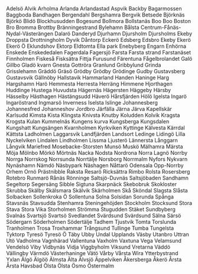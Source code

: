Adelsö
Alvik
Arholma
Arlanda
Arlandastad
Aspvik
Backby
Bagarmossen
Baggboda
Bandhagen
Bergendahl
Bergshamra
Bergvik
Betsede
Björknäs
Björkö
Blidö
Blockhusudden
Bogesund
Bollmora
Bollstanäs
Boo
Boo
Boston
Bro
Bromma
Brottby
Bränningestrand
Bylehamn
Bålsta
Centrum-Fånäs-Nydal-Västerängen
Dalarö
Danderyd
Djurhamn
Djursholm
Djursholms Ekeby
Droppsta
Drottningholm
Dyvik
Dåntorp
Eckerö
Edsberg
Edsbro
Ekeby
Ekerö
Ekerö Ö
Eklundshov
Ektorp
Eldtomta
Ella park
Enebyberg
Engarn
Enhörna
Enskede
Enskededalen
Fagerdala
Fagersjö
Farsta
Farsta strand
Farstanäset
Finnholmen
Fiskeså
Fisksätra
Fittja
Furusund
Färentuna
Fågelbrolandet
Galö
Gillbo
Gladö kvarn
Gnesta
Gottröra
Granlund
Gribbylund
Grinda
Grisslehamn
Gräddö
Gräsö
Grödby
Grödby
Grödinge
Gudby
Gustavsberg
Gustavsvik
Gällnöby
Hallstavik
Hammarland
Handen
Haninge
Harg
Hargshamn
Harö
Hemmesta
Herresta
Herräng
Himmene
Hjorthagen
Huddinge
Hustega
Huvudsta
Hägernäs
Hägersten
Häggeby
Härsby
Hässelby
Hästhagen
Hästängsudd
Häverö
Hårsfjärden
Hölö
Igelsta
Ingarö
Ingaröstrand
Ingmarsö
Inverness
Iselsta
Islinge
Johannesberg
Johannesfred
Johanneshov
Jordbro
Järfälla
Järna
Järva
Kapellskär
Karlsudd
Kimsta
Kista
Klingsta
Knivsta
Knutby
Koludden
Kolvik
Kragsta
Krogsta
Kulan
Kummelnäs
Kungens kurva
Kungsberga
Kungsdalen
Kungshatt
Kungsängen
Kvarnholmen
Kyrkviken
Kyttinge
Kälvesta
Kärrdal
Kättsta
Ladholmen
Laggarsvik
Landfjärden
Landsort
Ledinge
Lidingö
Lilla Nyckelviken
Lindalen
Lindholmen
Lissma
Ljusterö
Lännersta
Långgarn
Långvik
Mariefred
Mosebacke-Storsten
Munsö
Muskö
Mälhamra
Märsta
Möja
Mölnbo
Mörkö
Mörtnäs
Nacka
Nodsta
Nordrona
Norra Lagnö
Norrby
Norrga
Norrskog
Norrsunda
Norrtälje
Norsborg
Norrmalm
Nyfors
Nykvarn
Nynäshamn
Nämdö
Näsbypark
Näshagen
Nåttarö
Odensala
Opp-Norrby
Orhem
Ornö
Prästnibble
Raksta
Resarö
Ricksättra
Rimbo
Rolsta
Rosersberg
Rotebro
Runmarö
Rånäs
Rönninge
Saltsjö-Duvnäs
Saltsjöbaden
Sandhamn
Segeltorp
Segersäng
Sibble
Sigtuna
Skarpnäck
Skebobruk
Skokloster
Skrubba
Skälby
Skälsmara
Skälvik
Skärholmen
Skå
Sköndal
Slagsta
Slåsta
Solbacken
Sollenkroka Ö
Sollentuna
Solna
Solsidan
Sorunda
Spånga
Stavsnäs
Stavsudda
Stenhamra
Steningehöjden
Stockholm
Stocksund
Stora Stava
Stora Vika
Storholmen
Strömma
Stugudden
Stäket
Sundbyberg
Svalnäs
Svartsjö
Svartsö
Svedlandet
Svärdsund
Svärdsund
Sälna
Särsö
Södergarn
Söderholmen
Södertälje
Tadhem
Tjustvik
Tomta
Torslunda
Tranholmen
Trosa
Troxhammar
Trångsund
Tullinge
Tumba
Tungelsta
Tyktorp
Tyresö
Tyresö Ö
Täby
Ubby
Undal
Upplands Väsby
Utanbro
Uttran
Utö
Vadholma
Vagnhärad
Vallentuna
Vaxholm
Vaxtuna
Vega
Velamsund
Vendelsö
Viby
Vidbynäs
Vidja
Viggbyholm
Viksund
Vretarna
Väddö
Vällingby
Värmdö
Västerhaninge
Vätö
Vårby
Vårsta
Wira
Ytterbystrand
Yxlan
Älgö
Älgöö
Älmsta
Älta
Älvsjö
Äppelviken
Åkersberga
Åkerö
Årsta
Årsta Havsbad
Ölsta
Ölsta
Ösmo
Östermalm